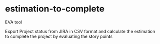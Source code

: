# estimation-to-complete
EVA tool

Export Project status from JIRA in CSV format and calculate the estimation to complete the project by evaluating the story points
